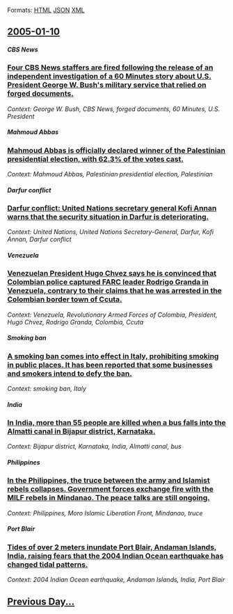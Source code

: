 
Formats: [HTML](2005/01/10/index.html)  [JSON](2005/01/10/index.json)  [XML](2005/01/10/index.xml)  

## [2005-01-10](/news/2005/01/10/index.md)

##### CBS News
### [ Four CBS News staffers are fired following the release of an independent investigation of a 60 Minutes story about U.S. President George W. Bush's military service that relied on forged documents. ](/news/2005/01/10/four-cbs-news-staffers-are-fired-following-the-release-of-an-independent-investigation-of-a-60-minutes-story-about-u-s-president-george-w.md)
_Context: George W. Bush, CBS News, forged documents, 60 Minutes, U.S. President_

##### Mahmoud Abbas
### [ Mahmoud Abbas is officially declared winner of the Palestinian presidential election, with 62.3% of the votes cast. ](/news/2005/01/10/mahmoud-abbas-is-officially-declared-winner-of-the-palestinian-presidential-election-with-62-3-of-the-votes-cast.md)
_Context: Mahmoud Abbas, Palestinian presidential election, Palestinian_

##### Darfur conflict
### [ Darfur conflict: United Nations secretary general Kofi Annan warns that the security situation in Darfur is deteriorating. ](/news/2005/01/10/darfur-conflict-united-nations-secretary-general-kofi-annan-warns-that-the-security-situation-in-darfur-is-deteriorating.md)
_Context: United Nations, United Nations Secretary-General, Darfur, Kofi Annan, Darfur conflict_

##### Venezuela
### [ Venezuelan President Hugo Chvez says he is convinced that Colombian police captured FARC leader Rodrigo Granda in Venezuela, contrary to their claims that he was arrested in the Colombian border town of Ccuta. ](/news/2005/01/10/venezuelan-president-hugo-chavez-says-he-is-convinced-that-colombian-police-captured-farc-leader-rodrigo-granda-in-venezuela-contrary-to-t.md)
_Context: Venezuela, Revolutionary Armed Forces of Colombia, President, Hugo Chvez, Rodrigo Granda, Colombia, Ccuta_

##### Smoking ban
### [ A smoking ban comes into effect in Italy, prohibiting smoking in public places. It has been reported that some businesses and smokers intend to defy the ban. ](/news/2005/01/10/a-smoking-ban-comes-into-effect-in-italy-prohibiting-smoking-in-public-places-it-has-been-reported-that-some-businesses-and-smokers-inten.md)
_Context: smoking ban, Italy_

##### India
### [ In India, more than 55 people are killed when a bus falls into the Almatti canal in Bijapur district, Karnataka. ](/news/2005/01/10/in-india-more-than-55-people-are-killed-when-a-bus-falls-into-the-almatti-canal-in-bijapur-district-karnataka.md)
_Context: Bijapur district, Karnataka, India, Almatti canal, bus_

##### Philippines
### [ In the Philippines, the truce between the army and Islamist rebels collapses. Government forces exchange fire with the MILF rebels in Mindanao. The peace talks are still ongoing. ](/news/2005/01/10/in-the-philippines-the-truce-between-the-army-and-islamist-rebels-collapses-government-forces-exchange-fire-with-the-milf-rebels-in-minda.md)
_Context: Philippines, Moro Islamic Liberation Front, Mindanao, truce_

##### Port Blair
### [ Tides of over 2 meters inundate Port Blair, Andaman Islands, India, raising fears that the 2004 Indian Ocean earthquake has changed tidal patterns. ](/news/2005/01/10/tides-of-over-2-meters-inundate-port-blair-andaman-islands-india-raising-fears-that-the-2004-indian-ocean-earthquake-has-changed-tidal-p.md)
_Context: 2004 Indian Ocean earthquake, Andaman Islands, India, Port Blair_

## [Previous Day...](/news/2005/01/9/index.md)


